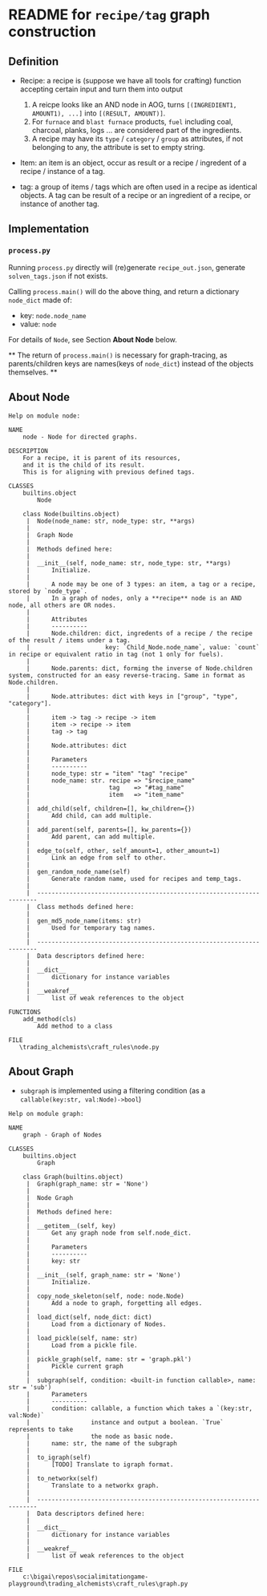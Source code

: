 # README for `recipe/tag` graph construction

## Definition

- Recipe: a recipe is (suppose we have all tools for crafting) function accepting certain input and turn them into output
  1. A reicpe looks like an AND node in AOG, turns `[(INGREDIENT1, AMOUNT1), ...]` into `[(RESULT, AMOUNT)]`.
  2. For `furnace` and `blast furnace` products, `fuel` including coal, charcoal, planks, logs ... are considered part of the ingredients.
  3. A recipe may have its `type` / `category` / `group` as attributes, if not belonging to any, the attribute is set to empty string.


- Item: an item is an object, occur as result or a recipe / ingredent of a recipe / instance of a tag.

- tag: a group of items / tags which are often used in a recipe as identical objects. A tag can be result of a recipe or an ingredient of a recipe, or instance of another tag.

## Implementation
### `process.py`
Running `process.py` directly will (re)generate `recipe_out.json`, generate `solven_tags.json` if not exists.

Calling `process.main()` will do the above thing, and return a dictionary `node_dict` made of:
- key: `node.node_name`
- value: `node`

For details of `Node`, see Section **About Node** below.

** The return of `process.main()` is necessary for graph-tracing, as parents/children keys are names(keys of `node_dict`) instead of the objects themselves. **




## About Node
```
Help on module node:

NAME
    node - Node for directed graphs.

DESCRIPTION
    For a recipe, it is parent of its resources,
    and it is the child of its result.
    This is for aligning with previous defined tags.

CLASSES
    builtins.object
        Node

    class Node(builtins.object)
     |  Node(node_name: str, node_type: str, **args)
     |
     |  Graph Node
     |
     |  Methods defined here:
     |
     |  __init__(self, node_name: str, node_type: str, **args)
     |      Initialize.
     |
     |      A node may be one of 3 types: an item, a tag or a recipe, stored by `node_type`.
     |      In a graph of nodes, only a **recipe** node is an AND node, all others are OR nodes.
     |
     |      Attributes
     |      ----------
     |      Node.children: dict, ingredents of a recipe / the recipe of the result / items under a tag.
     |                     key: `Child_Node.node_name`, value: `count` in recipe or equivalent ratio in tag (not 1 only for fuels).
     |
     |      Node.parents: dict, forming the inverse of Node.children system, constructed for an easy reverse-tracing. Same in format as Node.children.
     |
     |      Node.attributes: dict with keys in ["group", "type", "category"].
     |
     |      item -> tag -> recipe -> item
     |      item -> recipe -> item
     |      tag -> tag
     |
     |      Node.attributes: dict
     |
     |      Parameters
     |      ----------
     |      node_type: str = "item" "tag" "recipe"
     |      node_name: str. recipe => "$recipe_name"
     |                      tag    => "#tag_name"
     |                      item   => "item_name"
     |
     |  add_child(self, children=[], kw_children={})
     |      Add child, can add multiple.
     |
     |  add_parent(self, parents=[], kw_parents={})
     |      Add parent, can add multiple.
     |
     |  edge_to(self, other, self_amount=1, other_amount=1)
     |      Link an edge from self to other.
     |
     |  gen_random_node_name(self)
     |      Generate random name, used for recipes and temp_tags.
     |
     |  ----------------------------------------------------------------------
     |  Class methods defined here:
     |
     |  gen_md5_node_name(items: str)
     |      Used for temporary tag names.
     |
     |  ----------------------------------------------------------------------
     |  Data descriptors defined here:
     |
     |  __dict__
     |      dictionary for instance variables
     |
     |  __weakref__
     |      list of weak references to the object

FUNCTIONS
    add_method(cls)
        Add method to a class

FILE
   \trading_alchemists\craft_rules\node.py

```


## About Graph
- `subgraph` is implemented using a filtering condition (as a `callable(key:str, val:Node)->bool`)

```
Help on module graph:

NAME
    graph - Graph of Nodes

CLASSES
    builtins.object
        Graph

    class Graph(builtins.object)
     |  Graph(graph_name: str = 'None')
     |
     |  Node Graph
     |
     |  Methods defined here:
     |
     |  __getitem__(self, key)
     |      Get any graph node from self.node_dict.
     |
     |      Parameters
     |      ----------
     |      key: str
     |
     |  __init__(self, graph_name: str = 'None')
     |      Initialize.
     |
     |  copy_node_skeleton(self, node: node.Node)
     |      Add a node to graph, forgetting all edges.
     |
     |  load_dict(self, node_dict: dict)
     |      Load from a dictionary of Nodes.
     |
     |  load_pickle(self, name: str)
     |      Load from a pickle file.
     |
     |  pickle_graph(self, name: str = 'graph.pkl')
     |      Pickle current graph
     |
     |  subgraph(self, condition: <built-in function callable>, name: str = 'sub')
     |      Parameters
     |      ----------
     |      condition: callable, a function which takes a `(key:str, val:Node)`
     |                 instance and output a boolean. `True` represents to take
     |                 the node as basic node.
     |      name: str, the name of the subgraph
     |
     |  to_igraph(self)
     |      [TODO] Translate to igraph format.
     |
     |  to_networkx(self)
     |      Translate to a networkx graph.
     |
     |  ----------------------------------------------------------------------
     |  Data descriptors defined here:
     |
     |  __dict__
     |      dictionary for instance variables
     |
     |  __weakref__
     |      list of weak references to the object

FILE
    c:\bigai\repos\socialimitationgame-playground\trading_alchemists\craft_rules\graph.py
```
